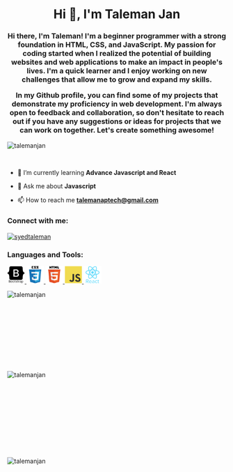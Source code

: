 <h1 align="center">Hi 👋, I'm Taleman Jan</h1>
<h3 align="center">Hi there, I'm Taleman! I'm a beginner programmer with a strong foundation in HTML, CSS, and JavaScript. My passion for coding started when I realized the potential of building websites and web applications to make an impact in people's lives. I'm a quick learner and I enjoy working on new challenges that allow me to grow and expand my skills.

In my Github profile, you can find some of my projects that demonstrate my proficiency in web development. I'm always open to feedback and collaboration, so don't hesitate to reach out if you have any suggestions or ideas for projects that we can work on together. Let's create something awesome!</h3>

<p align="left"> <img src="https://komarev.com/ghpvc/?username=talemanjan&label=Profile%20views&color=0e75b6&style=flat" alt="talemanjan" /> </p>


<p align="left"> <a href="https://twitter.com/" target="blank"><img src="https://img.shields.io/twitter/follow/?logo=twitter&style=for-the-badge" alt="" /></a> </p>

- 🌱 I’m currently learning **Advance Javascript and React**

- 💬 Ask me about **Javascript**

- 📫 How to reach me **talemanaptech@gmail.com**

<h3 align="left">Connect with me:</h3>
<p align="left">
<a href="https://instagram.com/syedtaleman" target="blank"><img align="center" src="https://raw.githubusercontent.com/rahuldkjain/github-profile-readme-generator/master/src/images/icons/Social/instagram.svg" alt="syedtaleman" height="30" width="40" /></a>
</p>

<h3 align="left">Languages and Tools:</h3>
<p align="left"> <a href="https://getbootstrap.com" target="_blank" rel="noreferrer"> <img src="https://raw.githubusercontent.com/devicons/devicon/master/icons/bootstrap/bootstrap-plain-wordmark.svg" alt="bootstrap" width="40" height="40"/> </a> <a href="https://www.w3schools.com/css/" target="_blank" rel="noreferrer"> <img src="https://raw.githubusercontent.com/devicons/devicon/master/icons/css3/css3-original-wordmark.svg" alt="css3" width="40" height="40"/> </a> <a href="https://www.w3.org/html/" target="_blank" rel="noreferrer"> <img src="https://raw.githubusercontent.com/devicons/devicon/master/icons/html5/html5-original-wordmark.svg" alt="html5" width="40" height="40"/> </a> <a href="https://developer.mozilla.org/en-US/docs/Web/JavaScript" target="_blank" rel="noreferrer"> <img src="https://raw.githubusercontent.com/devicons/devicon/master/icons/javascript/javascript-original.svg" alt="javascript" width="40" height="40"/> </a> <a href="https://reactjs.org/" target="_blank" rel="noreferrer"> <img src="https://raw.githubusercontent.com/devicons/devicon/master/icons/react/react-original-wordmark.svg" alt="react" width="40" height="40"/> </a> </p>

<p><img align="left" width="400px" src="https://github-readme-stats.vercel.app/api/top-langs?username=talemanjan&show_icons=true&locale=en&layout=compact" alt="talemanjan" /></p> <br><br><br><br><br><br><br><br><br><br>

<p>&nbsp;<img align="left" src="https://github-readme-stats.vercel.app/api?username=talemanjan&show_icons=true&locale=en" alt="talemanjan" /></p>
<br><br><br><br><br><br><br><br><br>

<p><img align="left" src="https://github-readme-streak-stats.herokuapp.com/?user=talemanjan&" alt="talemanjan" /></p>
<br><br><br>
